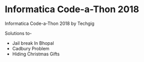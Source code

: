 # Informatica Code-a-Thon 2018
Informatica Code-a-Thon 2018 by Techgig

Solutions to-

- Jail break In Bhopal
- Cadbury Problem
- Hiding Christmas Gifts
